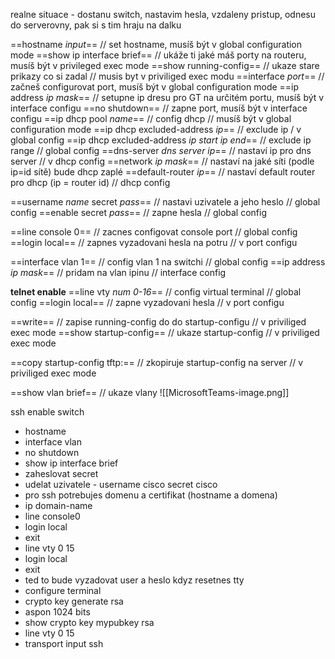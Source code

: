 realne situace - dostanu switch, nastavim hesla, vzdaleny pristup, odnesu do serverovny, pak si s tim hraju na dalku

==hostname *input*== // set hostname, musíš být v global configuration mode
==show ip interface brief== // ukáže ti jaké máš porty na routeru, musíš být v privileged exec mode
==show running-config== // ukaze stare prikazy co si zadal // musis byt v priviliged exec modu
==interface *port*== // začneš configurovat port, musíš být v global configuration mode
==ip address *ip* *mask*== // setupne ip dresu pro GT na určitém portu, musíš být v interface configu
==no shutdown== // zapne port, musíš být v interface configu
==ip dhcp pool *name*== // config dhcp // musíš být v global configuration mode
==ip dhcp excluded-address *ip*== // exclude ip / v global config
==ip dhcp excluded-address *ip start* *ip end*== // exclude ip range // global config
==dns-server *dns server ip*== // nastaví ip pro dns server // v dhcp config
==network *ip* *mask*== // nastaví na jaké síti (podle ip=id sítě) bude dhcp zaplé
==default-router *ip*== // nastaví default router pro dhcp (ip = router id) // dhcp config

==username *name* secret *pass*== // nastavi uzivatele a jeho heslo // global config
==enable secret *pass*== // zapne hesla // global config

==line console 0== // zacnes configovat console port // global config
==login local== // zapnes vyzadovani hesla na potru // v port configu

==interface vlan 1== // config vlan 1 na switchi // global config
==ip address *ip* *mask*== // pridam na vlan ipinu // interface config

**telnet enable**
==line vty *num 0-16*== // config virtual terminal // global config
==login local== // zapne vyzadovani hesla // v port configu

==write== // zapise running-config do do startup-configu // v priviliged exec mode
==show startup-config== // ukaze startup-config // v priviliged exec mode

==copy startup-config tftp:== // zkopiruje startup-config na server // v priviliged exec mode

==show vlan brief== // ukaze vlany
![[MicrosoftTeams-image.png]]

ssh enable
switch
- hostname
- interface vlan
- no shutdown
- show ip interface brief
- zaheslovat secret
- udelat uzivatele - username cisco secret cisco
- pro ssh potrebujes domenu a certifikat (hostname a domena)
- ip domain-name 
- line console0
- login local
- exit
- line vty 0 15
- login local
- exit
- ted to bude vyzadovat user a heslo kdyz resetnes tty
- configure terminal
- crypto key generate rsa
- aspon 1024 bits
- show crypto key mypubkey rsa
- line vty 0 15
- transport input ssh
